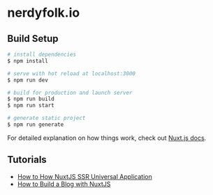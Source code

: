 # nerdyfolk.io

## Build Setup

```bash
# install dependencies
$ npm install

# serve with hot reload at localhost:3000
$ npm run dev

# build for production and launch server
$ npm run build
$ npm run start

# generate static project
$ npm run generate
```

For detailed explanation on how things work, check out [Nuxt.js docs](https://nuxtjs.org).

## Tutorials
* [How to How NuxtJS SSR Universal Application](https://dev.to/fayaz/what-is-nuxtjs-ssr-universal-mode-and-how-to-host-it-for-free-3km4)
* [How to Build a Blog with NuxtJS](https://devdojo.com/mezie/build-a-blog-with-nuxtjs)